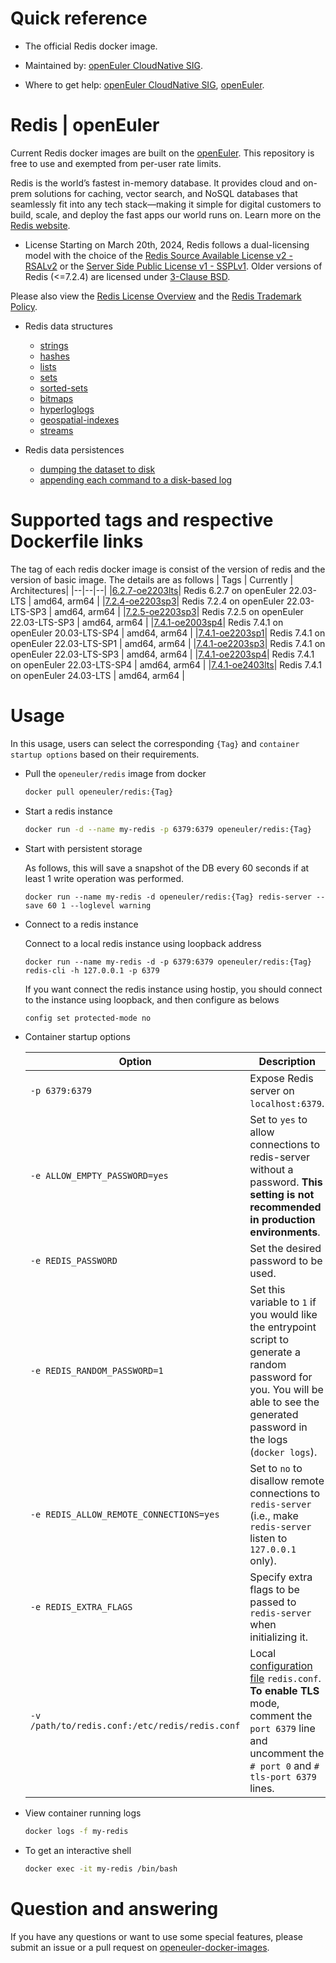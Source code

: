 # Quick reference

- The official Redis docker image.

- Maintained by: [openEuler CloudNative SIG](https://gitee.com/openeuler/cloudnative).

- Where to get help: [openEuler CloudNative SIG](https://gitee.com/openeuler/cloudnative), [openEuler](https://gitee.com/openeuler/community).

# Redis | openEuler
Current Redis docker images are built on the [openEuler](https://repo.openeuler.org/). This repository is free to use and exempted from per-user rate limits.

Redis is the world’s fastest in-memory database. It provides cloud and on-prem solutions for caching, vector search, and NoSQL databases that seamlessly fit into any tech stack—making it simple for digital customers to build, scale, and deploy the fast apps our world runs on. Learn more on the [Redis website](https://redis.io/about/)⁠.

- License
Starting on March 20th, 2024, Redis follows a dual-licensing model with the choice of the [Redis Source Available License v2 - RSALv2](https://redis.io/legal/rsalv2-agreement/)⁠ or the [Server Side Public License v1 - SSPLv1](https://redis.io/legal/server-side-public-license-sspl/)⁠. Older versions of Redis (<=7.2.4) are licensed under ⁠[3-Clause BSD](https://opensource.org/license/bsd-3-clause).

Please also view the ⁠[Redis License Overview](https://redis.io/legal/licenses/) and the [Redis Trademark Policy](https://redis.io/legal/trademark-policy/)⁠.

- Redis data structures

	- [strings](https://redis.io/docs/latest/develop/data-types/strings/)
	- [hashes](https://redis.io/docs/latest/develop/data-types/hashes/)
	- [lists](https://redis.io/glossary/lists-in-redis/)
	- [sets](https://redis.io/docs/latest/develop/data-types/sets/)
	- [sorted-sets](https://redis.io/docs/latest/develop/data-types/sorted-sets/)
	- [bitmaps](https://redis.io/docs/latest/develop/data-types/bitmaps/)
	- [hyperloglogs](https://redis.io/docs/latest/develop/data-types/probabilistic/hyperloglogs/)
	- [geospatial-indexes](https://redis.io/glossary/geospatial-indexing/)
	- [streams](https://redis.io/docs/latest/develop/data-types/streams/)

- Redis data persistences

	- [dumping the dataset to disk](https://redis.io/docs/latest/operate/oss_and_stack/management/persistence/#snapshotting)
	- [appending each command to a disk-based log](https://redis.io/docs/latest/operate/oss_and_stack/management/persistence/#append-only-file)

# Supported tags and respective Dockerfile links
The tag of each redis docker image is consist of the version of redis and the version of basic image. The details are as follows
| Tags | Currently |  Architectures|
|--|--|--|
|[6.2.7-oe2203lts](https://gitee.com/openeuler/openeuler-docker-images/blob/master/redis/6.2.7/22.03-lts/Dockerfile)| Redis 6.2.7 on openEuler 22.03-LTS | amd64, arm64 |
|[7.2.4-oe2203sp3](https://gitee.com/openeuler/openeuler-docker-images/blob/master/redis/7.2.4/22.03-lts-sp3/Dockerfile)| Redis 7.2.4 on openEuler 22.03-LTS-SP3 | amd64, arm64 |
|[7.2.5-oe2203sp3](https://gitee.com/openeuler/openeuler-docker-images/blob/master/redis/7.2.5/22.03-lts-sp3/Dockerfile)| Redis 7.2.5 on openEuler 22.03-LTS-SP3 | amd64, arm64 |
|[7.4.1-oe2003sp4](https://gitee.com/openeuler/openeuler-docker-images/blob/master/redis/7.4.1/20.03-lts-sp4/Dockerfile)| Redis 7.4.1 on openEuler 20.03-LTS-SP4 | amd64, arm64 |
|[7.4.1-oe2203sp1](https://gitee.com/openeuler/openeuler-docker-images/blob/master/redis/7.4.1/22.03-lts-sp1/Dockerfile)| Redis 7.4.1 on openEuler 22.03-LTS-SP1 | amd64, arm64 |
|[7.4.1-oe2203sp3](https://gitee.com/openeuler/openeuler-docker-images/blob/master/redis/7.4.1/22.03-lts-sp3/Dockerfile)| Redis 7.4.1 on openEuler 22.03-LTS-SP3 | amd64, arm64 |
|[7.4.1-oe2203sp4](https://gitee.com/openeuler/openeuler-docker-images/blob/master/redis/7.4.1/22.03-lts-sp4/Dockerfile)| Redis 7.4.1 on openEuler 22.03-LTS-SP4 | amd64, arm64 |
|[7.4.1-oe2403lts](https://gitee.com/openeuler/openeuler-docker-images/blob/master/redis/7.4.1/24.03-lts/Dockerfile)| Redis 7.4.1 on openEuler 24.03-LTS | amd64, arm64 |

# Usage
In this usage, users can select the corresponding `{Tag}` and `container startup options` based on their requirements.

- Pull the `openeuler/redis` image from docker

	```bash
	docker pull openeuler/redis:{Tag}
	```

- Start a redis instance

	```bash
	docker run -d --name my-redis -p 6379:6379 openeuler/redis:{Tag}
	```

- Start with persistent storage

	As follows, this will save a snapshot of the DB every 60 seconds if at least 1 write operation was performed.
	```shell
	docker run --name my-redis -d openeuler/redis:{Tag} redis-server --save 60 1 --loglevel warning
	```

- Connect to a redis instance

	Connect to a local redis instance using loopback address
	```shell
	docker run --name my-redis -d -p 6379:6379 openeuler/redis:{Tag}
	redis-cli -h 127.0.0.1 -p 6379
	```
	If you want connect the redis instance using hostip, you should connect to the instance using loopback,
	and then configure as belows

	```bash
	config set protected-mode no
	```

- Container startup options

	| Option | Description |
	|--|--|
	| `-p 6379:6379`	 | Expose Redis server on `localhost:6379`. |
	| `-e ALLOW_EMPTY_PASSWORD=yes`	 | Set to `yes` to allow connections to redis-server without a password. **This setting is not recommended in production environments**. |
	| `-e REDIS_PASSWORD`	 | Set the desired password to be used. |
	| `-e REDIS_RANDOM_PASSWORD=1` | Set this variable to `1` if you would like the entrypoint script to generate a random password for you. You will be able to see the generated password in the logs (`docker logs`). |
	| `-e REDIS_ALLOW_REMOTE_CONNECTIONS=yes`	 | Set to `no` to disallow remote connections to `redis-server` (i.e., make `redis-server` listen to `127.0.0.1` only). |
	| `-e REDIS_EXTRA_FLAGS`	 | 	Specify extra flags to be passed to `redis-server` when initializing it. |
	| `-v /path/to/redis.conf:/etc/redis/redis.conf`	 | Local [configuration file](https://redis.io/docs/latest/operate/oss_and_stack/management/config/) `redis.conf`. **To enable TLS** mode, comment the `port 6379` line and uncomment the `# port 0` and `# tls-port 6379` lines. |

- View container running logs

	```bash
	docker logs -f my-redis
	```
	
- To get an interactive shell

	```bash
	docker exec -it my-redis /bin/bash
	```

# Question and answering
If you have any questions or want to use some special features, please submit an issue or a pull request on [openeuler-docker-images](https://gitee.com/openeuler/openeuler-docker-images).